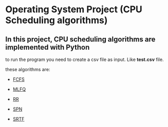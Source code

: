 # Operating System Project (CPU Scheduling algorithms)

## In this project, CPU scheduling algorithms are implemented with Python

to run the program you need to create a csv file as input. Like **test.csv** file.

these algorithms are:

* [FCFS](https://www.geeksforgeeks.org/program-for-fcfs-cpu-scheduling-set-1/)

* [MLFQ](https://www.geeksforgeeks.org/multilevel-feedback-queue-scheduling-mlfq-cpu-scheduling/)

* [RR](https://www.geeksforgeeks.org/program-for-round-robin-scheduling-for-the-same-arrival-time/)

* [SPN](https://www.geeksforgeeks.org/program-for-shortest-job-first-or-sjf-cpu-scheduling-set-1-non-preemptive/)

* [SRTF](https://www.geeksforgeeks.org/introduction-of-shortest-remaining-time-first-srtf-algorithm/)
